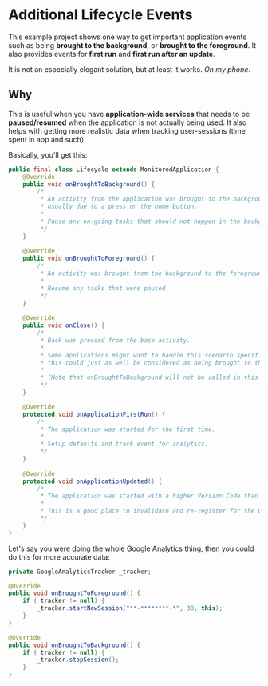 # Additional Lifecycle Events

This example project shows one way to get important application events such as being **brought to the background**, or **brought to the foreground**. It also provides events for **first run** and **first run after an update**.

It is not an especially elegant solution, but at least it works. *On my phone*.

## Why

This is useful when you have **application-wide services** that needs to be **paused/resumed** when the application is not actually being used. It also helps with getting more realistic data when tracking user-sessions (time spent in app and such).

Basically, you'll get this:

```java
public final class Lifecycle extends MonitoredApplication {
    @Override
    public void onBroughtToBackground() {
        /*
         * An activity from the application was brought to the background, 
         * usually due to a press on the home button.
         * 
         * Pause any on-going tasks that should not happen in the background.
         */
    }
    
    @Override
    public void onBroughtToForeground() {
        /*
         * An activity was brought from the background to the foreground.
         * 
         * Resume any tasks that were paused.
         */
    }
    
    @Override
    public void onClose() {
        /*
         * Back was pressed from the base activity.
         * 
         * Some applications might want to handle this scenario specifically, though
         * this could just as well be considered as being brought to the background.
         * 
         * (Note that onBroughtToBackground will not be called in this case)
         */
    }

    @Override
    protected void onApplicationFirstRun() {
        /*
         * The application was started for the first time.
         * 
         * Setup defaults and track event for analytics.
         */
    }
    
    @Override
    protected void onApplicationUpdated() {
        /*
         * The application was started with a higher Version Code than previously.
         * 
         * This is a good place to invalidate and re-register for the GCM service.
         */
    }
}
```

Let's say you were doing the whole Google Analytics thing, then you could do this for more accurate data:

```java
private GoogleAnalyticsTracker _tracker;

@Override
public void onBroughtToForeground() {
    if (_tracker != null) {
        _tracker.startNewSession("**-********-*", 30, this);
    }
}

@Override
public void onBroughtToBackground() {
    if (_tracker != null) {
        _tracker.stopSession();
    }
}
```